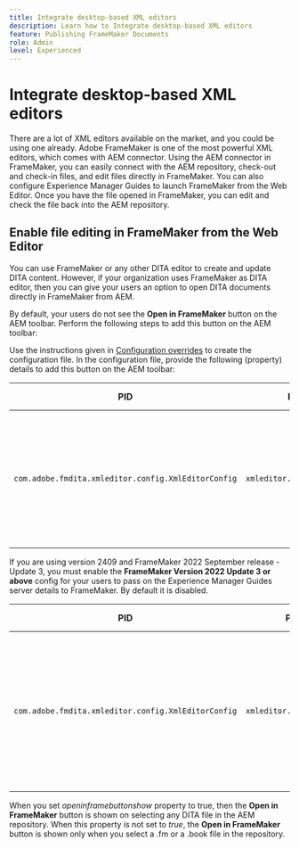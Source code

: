 ```yaml
---
title: Integrate desktop-based XML editors
description: Learn how to Integrate desktop-based XML editors
feature: Publishing FrameMaker Documents
role: Admin
level: Experienced
---
```

# Integrate desktop-based XML editors 

There are a lot of XML editors available on the market, and you could be using one already. Adobe FrameMaker is one of the most powerful XML editors, which comes with AEM connector. Using the AEM connector in FrameMaker, you can easily connect with the AEM repository, check-out and check-in files, and edit files directly in FrameMaker. You can also configure Experience Manager Guides to launch FrameMaker from the Web Editor. Once you have the file opened in FrameMaker, you can edit and check the file back into the AEM repository.

## Enable file editing in FrameMaker from the Web Editor 

You can use FrameMaker or any other DITA editor to create and update DITA content. However, if your organization uses FrameMaker as DITA editor, then you can give your users an option to open DITA documents directly in FrameMaker from AEM.


By default, your users do not see the **Open in FrameMaker** button on the AEM toolbar. Perform the following steps to add this button on the AEM toolbar:

Use the instructions given in [Configuration overrides](download-install-additional-config-override.md#) to create the configuration file. In the configuration file, provide the following \(property\) details to add this button on the AEM toolbar:


|PID|Property Key|Property Value|
|---|------------|--------------|
|`com.adobe.fmdita.xmleditor.config.XmlEditorConfig`|`xmleditor.openinframebuttonshow`|Boolean \(true/false\). If you want to show the **Open in FrameMaker** button, then set this property to true. <br> **Default value**: false |



If you are using version 2409 and FrameMaker 2022 September release - Update 3, you must enable the **FrameMaker Version 2022 Update 3 or above** config for your users to pass on the Experience Manager Guides server details to FrameMaker.  By default it is disabled.


|PID|Property Key|Property Value|
|---|------------|--------------|
|`com.adobe.fmdita.xmleditor.config.XmlEditorConfig`|`xmleditor.openinframe2022above`|Boolean \(true/false\). If you are using FrameMaker 2022 September release - Update 3 , then set this property to true. <br> **Default value**: false |



When you set *openinframebuttonshow* property to true, then the **Open in FrameMaker** button is shown on selecting any DITA file in the AEM repository. When this property is not set to *true*, the **Open in FrameMaker** button is shown only when you select a .fm or a .book file in the repository.



